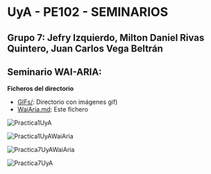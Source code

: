# UyA - PE102 - SEMINARIOS
## Grupo 7: Jefry Izquierdo, Milton Daniel Rivas Quintero, Juan Carlos Vega Beltrán


## Seminario WAI-ARIA:  

**Ficheros del directorio**
  - [GIFs/](https://github.com/Nitro1000/UyA/tree/master/Seminario%20WaiARIA): Directorio con imágenes gif)
  - [WaiAria.md](https://github.com/Nitro1000/UyA/blob/master/Seminario%20WaiARIA/WaiAria.md): Este fichero


![Practica1UyA](https://github.com/Nitro1000/UyA/blob/master/Seminario%20WaiARIA/GIFs/Practica1UyA.gif)


![Practica1UyAWaiAria](https://github.com/Nitro1000/UyA/blob/master/Seminario%20WaiARIA/GIFs/Practica1UyAWaiAria.gif)


![Practica7UyAWaiAria](https://github.com/Nitro1000/UyA/blob/master/Seminario%20WaiARIA/GIFs/Practica7UyAWaiAria.gif)



![Practica7UyA](https://github.com/Nitro1000/UyA/blob/master/Seminario%20WaiARIA/GIFs/Practica7UyA.gif)



